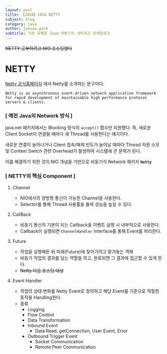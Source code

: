 ```yaml
---
layout: post
title: 【JAVA】JAVA NETTY
subject: blog
category: java
author: junseo.park
subtitle: 가장 유명한 Java 비동기식 네트워크 프레임워크
---
```


~~NETTY 공부하려고 NIO 포스팅했다~~

# NETTY

[Netty 공식홈페이지](https://netty.io) 에서 Netty를 소개하는 문구이다.

```
Netty is an asynchronous event-driven network application framework
for rapid development of maintainable high performance protocol servers & clients.
```


### [ 예전 Java의 Network 방식 ]

java.net 패키지에서는 Blocking 방식의 `accept()` 함수만 지원했다.
 즉, 새로운 Client Socket이 연결될 때마다 새 Thread를 사용한다는 얘기이다.

 새로운 연결이 늘어나거나 Client 접속/해제 빈도가 늘어날 때마다 Thread 자원 소모 및 Context Switch 관련 Overhead가 발생하여 시스템에 큰 문제가 된다.

이를 해결하기 위한 것이 NIO 개념을 기반으로 비동기식 Network 패키지 **`Netty`**
 
### [ NETTY의 핵심 Component ]

1. Channel
    - NIO에서의 양방향 통신이 가능한 Channel을 사용한다.
    - Selector를 통해 Thread 사용률을 줄여 성능을 높일 수 있다. 

2. CallBack
    - 비동기 통신의 기본이 되는 Callback을 이벤트 실행 시 내부적으로 사용한다.
    - Callback이 실행되면 `ChannelHandler` Interface를 통해 Event를 처리한다.

3. Future
    - 작업을 실행해둔 뒤 미래(Future)에 찾아가려고 맡겨놓는 객체
    - 비동기 작업의 결과를 담는 역할을 하고, 완료되면 그 결과에 접근할 수 있게 한다.
    - ~~Netty 다음 포스팅 대상~~

4. Event Handler
    - 작업의 상태 변화를 Netty Event로 정의하고 해당 Event를 기준으로 적절한 동작을 Handling한다.
    - 종류
        - Logging
        - Flow Control
        - Data Transformation
        - Inbound Event
            - Data Read, getConnection, User Event, Error
        - Outbound Trigger Event
            - Socket Communication
            - Remote Peer Communication
        